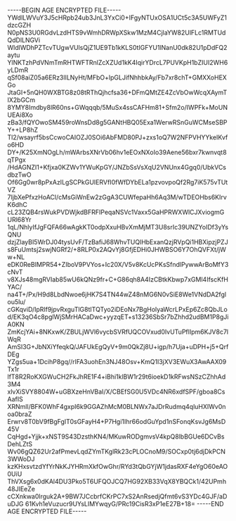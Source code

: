 -----BEGIN AGE ENCRYPTED FILE-----
YWdlLWVuY3J5cHRpb24ub3JnL3YxCi0+IFgyNTUxOSA1UCt5c3A5UWFyZ1dzcGZH
N0pNS3U0RGdvLzdHTS9vWmhDRWpXSkw1MzM4CjlaYW82UlFLc1RMTUdQdDlLNGVi
WldlWDhPZTcvTUgwVUlsQjZ1UE9Tb1kKLS0tIGFYU1lNanU0dk82U1pDdFQ2aytu
YlNKTzhPdVNmTmRHTWFTRnlZcXZUd1kK4IqirYDrcL7PUVKpH1bZIUI2WH6yLDmR
qSf08aiZ05a6ERz3lILNyHt/MFbO+lpGLJifNhhbkAy/Fb7xr8chT+GMXXoHEXGo
JtaGI+5nQH0WXBTG8z08tRThQjhcfsa36+DFmQMtZE4ZcVbOwWcqXAymTIX2bGCm
8YMY8Imdby8lR60ns+GWqqqb/5MuSx4ssCAFHm81+Sfm2o/IWPFk+MoUNUEAi8Xo
zBa3/fQYOwoSM459roWnsDd8g5GANtHBQ05Exa1WerwRSnGuWCMseSBPY++LP8hZ
Tl2/wsayrf5bsCcwoCAIOZJ0SOi6AbFMD80PJ+zxs1oQ7W2NFPVHYYkeIKvfo6HD
DY+/K25XmNOgLh/mWArbsXNrVb06hv1eEOxNXoIo39Aene56bxr7kwnvqt8qTPgx
/HdAGNZI1+Kfjxa0KZWv1YWuKpGY/JNZbSsVsXqU2VNUnx4Ggq0/UbkVCsdbzTwO
Of6Gg0wr8pPxAzILgSCPkGUIERVfI0fWfDYbELa1pzvovpoQf2Rg7iK575vTUtVZ
7IjbXePfxzHoACl/cMsGiWnEw2zGgA3CUWfepaHh6Aq3M/wTDEOHbs6KIrvK6dhC
cL23ZQB4rsWukPVDWjkdBFRFIPeqaNSVc1Vaxx5GaHPRWXWlCJXviogmGURl68Yr
1qL/NhlyIfJgFQFA66wAgkKT0odpXxuHBvXmMjMT3U8srIc39UNZYoIDf3yYsQNU
dzjZlayBI5WrDJ04tysUvF/TzBafiJ68WhvTUQlHbExanQzjRVpQi1HBXipzjPZJ
s8FuUmtsj2swjNGRf2/+8RLP0x2AQvYj8GfjEDHi0JHWBSO6Y7OhQVFXt/jWw+NL
eDK0ReBIMPR54+ZIboV9PVYos+Ic20X/V5v8KcUcPKsSfndlPywwArBoMfY3cNvT
v8XJs48mgRVIab85wU6kQNz9fr+C+G86qh8A4IzCBtkKbwp7xGMl4IfscKfHYAC/
na4T+/Px/H9d8LbdNwoe6jHK7S4TN44wZ48nMG6N0vSiE8We1VNdDA2fglou5lu/
cGKqviD/IpRlf9jpvRxguTlG8tITQTyo2iDEoNx7BgHolyaWcrLPxEp6Zc8QbJLo
d/EK3qO4c8pglWjSMrHACaDwc+yyzqET+s13236SbSr7bZhhd2udBM1P8gJiA0KN
ZmKcjYAi+8NKxwK/ZBULjWVl6vycbSVRfUQCOVxud0IvUTuPflIpm6KJV8c7lWqR
AmSI3G+JbNXiYfeqkQ/JAFUkEgQyV+9m0QkZj8U+igp/h7Uja+uDPH+j5+QrfDEg
YZgs5ua+1DcihP8gq//rlFA3uohEn3NJ48Osv+KmQ1l3jXV3EWuX3AwAAX09Tx1r
lfT8R2RoKXGWuCH2FkJhRE1F4+iBhi1klBW1r29t6ioekD1kRFwsNSzCZhhAd3M4
xlvXiSVY8804W+uGBXzeHnVBaI/X/CBEfSG0U5VDc4NR6xdfSPF/gboa8CsAafIS
XRNmll/BFK0WhF4gxpI6k9GGAZhMcM0BLNWx7aJDrRudmq4qluHXIWv0noa0braZ
Erwrv8T0bV9fBgFgIT0sGFayH4+P7Hgi1Ihr66odGuYpd1nSFonqKsvJg6MsD45V
CqHgd+Yjjk+xNST9S43DzsthKN4/MKuwRODgmvsV4kpQ8lbBGUe6DCvBsDehLZtS
Wv06gQZ62Ur2afPmevLqdZYmTKglRk23cPLOCnoM9/SOCxp0tj6djDkPCN3WWoDJ
kzKHxsvtzdYfYrNkKJYHRmXkfOwGhr/RYd3tQbGYjW1jdasRXF4eYgO60eAO0UiU
ThVXsg6x0dKAl4DU3Pko5T6UFQOJCQ7HG92XB33VqX8YBQCk1/42UPmh48JIEeZe
cCXnkwa0lrguk2A+9BW7JCcbrfCKrPC7xS2AnRsedjQfmt6vS3YDc4GJF/aDuDJG
61Kvh1eVuzucr9UYsLIMYwqyG/PRc19CisR3xP1eE27B+18=
-----END AGE ENCRYPTED FILE-----
